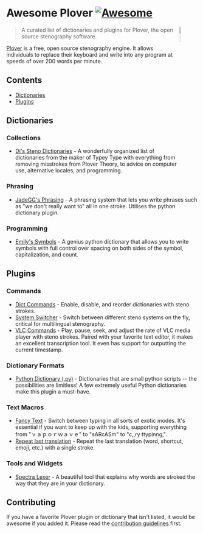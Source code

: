 # Awesome Plover [![Awesome](https://awesome.re/badge.svg)](https://awesome.re)

<!--lint ignore no-double-link -->
[<img src="https://raw.githubusercontent.com/openstenoproject/plover/master/plover/assets/plover-icon.svg" align="right" width="10%">](https://github.com/openstenoproject/plover)

> A curated list of dictionaries and plugins for Plover, the open source stenography software.

<!--lint ignore no-double-link -->
[Plover](https://github.com/openstenoproject/plover) is a free, open source stenography engine. It allows individuals to replace their keyboard and write into any program at speeds of over 200 words per minute.

## Contents

- [Dictionaries](#dictionaries)
- [Plugins](#plugins)

## Dictionaries

### Collections

- [Di's Steno Dictionaries](https://github.com/didoesdigital/steno-dictionaries) - A wonderfully organized list of dictionaries from the maker of Typey Type with everything from removing misstrokes from Plover Theory, to advice on computer use, alternative locales, and programming.

### Phrasing
- [JadeGG's Phrasing](https://github.com/Jade-GG/plover_phrasing) - A phrasing system that lets you write phrases such as "we don't really want to" all in one stroke. Utilises the python dictionary plugin.

### Programming

- [Emily's Symbols](https://github.com/EPLHREU/emily-symbols) - A genius python dictionary that allows you to write symbols with full control over spacing on both sides of the symbol, capitalization, and count.

## Plugins

### Commands

- [Dict Commands](https://github.com/KoiOates/plover_dict_commands) - Enable, disable, and reorder dictionaries with steno strokes.
- [System Switcher](https://github.com/nsmarkop/plover_system_switcher) - Switch between different steno systems on the fly, critical for multilingual stenography.
- [VLC Commands](https://github.com/benoit-pierre/plover_vlc_commands) - Play, pause, seek, and adjust the rate of VLC media player with steno strokes. Paired with your favorite text editor, it makes an excellent transcription tool. It even has support for outputting the current timestamp.

### Dictionary Formats

- [Python Dictionary (.py)](https://pypi.org/project/plover-python-dictionary/) - Dictionaries that are small python scripts -- the possibilities are limitless! A few extremely useful Python dictionaries make this plugin a must-have.

### Text Macros

<!--lint ignore no-repeat-punctuation -->
- [Fancy Text](https://github.com/psethwick/plover_fancytext) - Switch between typing in all sorts of exotic modes. It's essential if you want to keep up with the kids, supporting everything from "ｖａｐｏｒｗａｖｅ" to "sARcASm" to "c,,ry ttypinng,".
- [Repeat last translation](https://github.com/nsmarkop/plover_last_translation) - Repeat the last translation (word, shortcut, emoji, etc.) with a single stroke.

### Tools and Widgets

- [Spectra Lexer](https://github.com/fourshade/spectra_lexer) - A beautiful tool that explains why words are stroked the way that they are in your dictionary.

## Contributing

If you have a favorite Plover plugin or dictionary that isn't listed, it would be awesome if you added it. Please read the [contribution guidelines](contributing.md) first.
